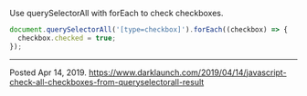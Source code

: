 Use querySelectorAll with forEach to check checkboxes.

```javascript
document.querySelectorAll('[type=checkbox]').forEach((checkbox) => {
  checkbox.checked = true;
});
```

---

Posted Apr 14, 2019.
https://www.darklaunch.com/2019/04/14/javascript-check-all-checkboxes-from-queryselectorall-result